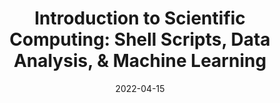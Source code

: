---
title: "Introduction to Scientific Computing: Shell Scripts, Data Analysis, & Machine Learning"
collection: talks
type: "Hands-On Workshop"
# permalink: #files/AG2PI_Intro_1.pptx
# link: 'https://github.com/phytooracle/AG2PI_Introduction_to_Scientific_Computing'
link: 'https://www.ag2pi.org/workshops-and-activities/workshop-2022-04/'
venue: "Agricultural Genome to Phenome Initiative (AG2PI)"
date: 2022-04-15
location: "Zoom"
---